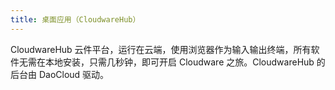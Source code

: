 ```yaml
---
title: 桌面应用（CloudwareHub）
---
```


CloudwareHub 云件平台，运行在云端，使用浏览器作为输入输出终端，所有软件无需在本地安装，只需几秒钟，即可开启 Cloudware 之旅。CloudwareHub 的后台由 DaoCloud 驱动。